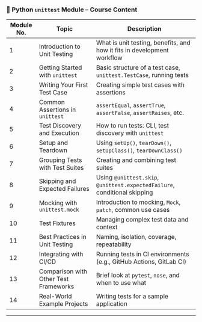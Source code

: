 ### 🧪 Python `unittest` Module – Course Content

| Module No. | Topic                                      | Description                                                                 |
|------------|--------------------------------------------|-----------------------------------------------------------------------------|
| 1          | Introduction to Unit Testing               | What is unit testing, benefits, and how it fits in development workflow     |
| 2          | Getting Started with `unittest`            | Basic structure of a test case, `unittest.TestCase`, running tests          |
| 3          | Writing Your First Test Case               | Creating simple test cases with assertions                                  |
| 4          | Common Assertions in `unittest`            | `assertEqual`, `assertTrue`, `assertFalse`, `assertRaises`, etc.           |
| 5          | Test Discovery and Execution               | How to run tests: CLI, test discovery with `unittest`                       |
| 6          | Setup and Teardown                         | Using `setUp()`, `tearDown()`, `setUpClass()`, `tearDownClass()`           |
| 7          | Grouping Tests with Test Suites            | Creating and combining test suites                                          |
| 8          | Skipping and Expected Failures             | Using `@unittest.skip`, `@unittest.expectedFailure`, conditional skipping   |
| 9          | Mocking with `unittest.mock`               | Introduction to mocking, `Mock`, `patch`, common use cases                  |
| 10         | Test Fixtures                              | Managing complex test data and context                                      |
| 11         | Best Practices in Unit Testing             | Naming, isolation, coverage, repeatability                                  |
| 12         | Integrating with CI/CD                     | Running tests in CI environments (e.g., GitHub Actions, GitLab CI)         |
| 13         | Comparison with Other Test Frameworks      | Brief look at `pytest`, `nose`, and when to use what                       |
| 14         | Real-World Example Projects                | Writing tests for a sample application                                      |

---